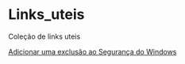 # Links_uteis
Coleção de links uteis 

[Adicionar uma exclusão ao Segurança do Windows](https://support.microsoft.com/pt-br/windows/adicionar-uma-exclusão-ao-segurança-do-windows-811816c0-4dfd-af4a-47e4-c301afe13b26#:~:text=Vá%20para%20Iniciar%20>%20configurações%20>%20Atualização,selecione%20Adicionar%20ou%20remover%20exclusões.)
